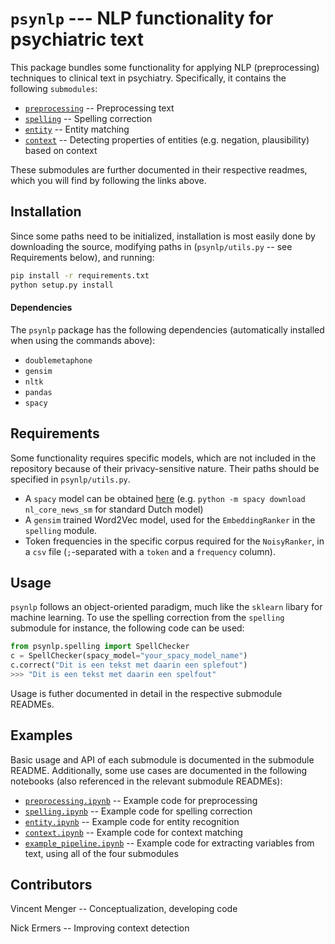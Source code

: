 
# `psynlp` --- NLP functionality for psychiatric text

This package bundles some functionality for applying NLP (preprocessing) techniques to clinical text in psychiatry. Specifically, it contains the following `submodules`: 

* [`preprocessing`](docs/submodule_readmes/README_preprocessing.md) -- Preprocessing text
* [`spelling`](docs/submodule_readmes/README_spelling.md) -- Spelling correction
* [`entity`](docs/submodule_readmes/README_entity.md) -- Entity matching
* [`context`](docs/submodule_readmes/README_context.md) -- Detecting properties of entities (e.g. negation, plausibility) based on context

These submodules are further documented in their respective readmes, which you will find by following the links above. 

## Installation

Since some paths need to be initialized, installation is most easily done by downloading the source, modifying paths in (`psynlp/utils.py` -- see Requirements below), and running:

```sh
pip install -r requirements.txt
python setup.py install 
```

#### Dependencies

The `psynlp` package has the following dependencies (automatically installed when using the commands above):
* `doublemetaphone`
* `gensim`
* `nltk`
* `pandas`
* `spacy` 

## Requirements

Some functionality requires specific models, which are not included in the repository because of their privacy-sensitive nature. Their paths should be specified in `psynlp/utils.py`. 

* A `spacy` model can be obtained [here](https://spacy.io/models) (e.g. `python -m spacy download nl_core_news_sm` for standard Dutch model)
* A `gensim` trained Word2Vec model, used for the `EmbeddingRanker` in the `spelling` module.
* Token frequencies in the specific corpus required for the `NoisyRanker`, in a `csv` file (`;`-separated with a `token` and a `frequency` column).

## Usage

`psynlp` follows an object-oriented paradigm, much like the `sklearn` libary for machine learning. To use the spelling correction from the `spelling` submodule for instance, the following code can be used:

```python
from psynlp.spelling import SpellChecker
c = SpellChecker(spacy_model="your_spacy_model_name")
c.correct("Dit is een tekst met daarin een splefout")
>>> "Dit is een tekst met daarin een spelfout"
```

Usage is futher documented in detail in the respective submodule READMEs. 

## Examples

Basic usage and API of each submodule is documented in the submodule README. Additionally, some use cases are documented in the following notebooks (also referenced in the relevant submodule READMEs):

* [`preprocessing.ipynb`](docs/notebooks/preprocessing.ipynb) -- Example code for preprocessing
* [`spelling.ipynb`](docs/notebooks/spelling.ipynb) -- Example code for spelling correction
* [`entity.ipynb`](docs/notebooks/entity.ipynb) -- Example code for entity recognition
* [`context.ipynb`](docs/notebooks/context.ipynb) -- Example code for context matching
* [`example_pipeline.ipynb`](docs/notebooks/example_pipeline.ipynb) -- Example code for extracting variables from text, using all of the four submodules

## Contributors
Vincent Menger -- Conceptualization, developing code

Nick Ermers -- Improving context detection
